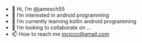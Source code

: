- 👋 Hi, I’m @jamesch55
- 👀 I’m interested in android programming
- 🌱 I’m currently learning kotlin android programming
- 💞️ I’m looking to collaborate on ...
- 📫 How to reach me mcjccc@gmail.com

<!---
jamesch55/jamesch55 is a ✨ special ✨ repository because its `README.md` (this file) appears on your GitHub profile.
You can click the Preview link to take a look at your changes.
--->
